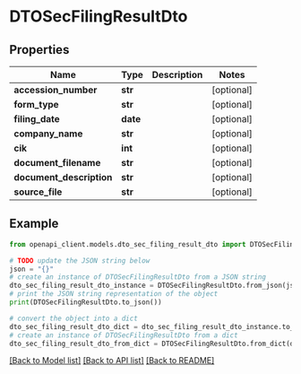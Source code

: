 # DTOSecFilingResultDto


## Properties

Name | Type | Description | Notes
------------ | ------------- | ------------- | -------------
**accession_number** | **str** |  | [optional] 
**form_type** | **str** |  | [optional] 
**filing_date** | **date** |  | [optional] 
**company_name** | **str** |  | [optional] 
**cik** | **int** |  | [optional] 
**document_filename** | **str** |  | [optional] 
**document_description** | **str** |  | [optional] 
**source_file** | **str** |  | [optional] 

## Example

```python
from openapi_client.models.dto_sec_filing_result_dto import DTOSecFilingResultDto

# TODO update the JSON string below
json = "{}"
# create an instance of DTOSecFilingResultDto from a JSON string
dto_sec_filing_result_dto_instance = DTOSecFilingResultDto.from_json(json)
# print the JSON string representation of the object
print(DTOSecFilingResultDto.to_json())

# convert the object into a dict
dto_sec_filing_result_dto_dict = dto_sec_filing_result_dto_instance.to_dict()
# create an instance of DTOSecFilingResultDto from a dict
dto_sec_filing_result_dto_from_dict = DTOSecFilingResultDto.from_dict(dto_sec_filing_result_dto_dict)
```
[[Back to Model list]](../README.md#documentation-for-models) [[Back to API list]](../README.md#documentation-for-api-endpoints) [[Back to README]](../README.md)


